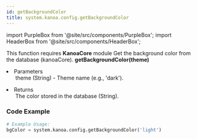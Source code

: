 ```yaml
---
id: getBackgroundColor
title: system.kanoa.config.getBackgroundColor
---
```


import PurpleBox from '@site/src/components/PurpleBox';
import HeaderBox from '@site/src/components/HeaderBox';

<PurpleBox>This function requires <b>KanoaCore</b> module</PurpleBox>
<HeaderBox header="Description">Get the background color from the database (kanoaCore).</HeaderBox>
<HeaderBox header="Syntax">
    <b>getBackgroundColor(theme)</b>
    <li>Parameters <br />
        <ul>theme (String) - Theme name (e.g., 'dark').</ul>
    </li>
    <li>Returns <br />
        <ul>The color stored in the database (String).</ul>
    </li>
</HeaderBox>

### Code Example

```python
# Example Usage:
bgColor = system.kanoa.config.getBackgroundColor('light')